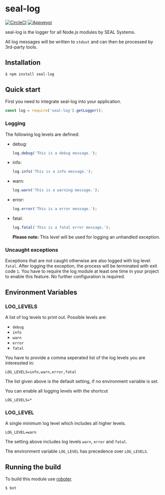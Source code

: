 # seal-log

[![CircleCI](https://circleci.com/gh/sealsystems/seal-log.svg?style=svg)](https://circleci.com/gh/sealsystems/seal-log)
[![Appveyor](https://ci.appveyor.com/api/projects/status/uwryvhs5u2a9p0o2?svg=true)](https://ci.appveyor.com/project/Plossys/seal-log-knkyy)

seal-log is the logger for all Node.js modules by SEAL Systems.

All log messages will be written to `stdout` and can then be processed by 3rd-party tools.

## Installation

```bash
$ npm install seal-log
```

## Quick start

First you need to integrate seal-log into your application.

```javascript
const log = require('seal-log').getLogger();
```

### Logging

The following log levels are defined:

- debug:

  ```javascript
  log.debug('This is a debug message.');
  ```

- info:

  ```javascript
  log.info('This is a info message.');
  ```

- warn:

  ```javascript
  log.warn('This is a warning message.');
  ```

- error:

  ```javascript
  log.error('This is a error message.');
  ```

- fatal:

  ```javascript
  log.fatal('This is a fatal error message.');
  ```

  **Please note:** This level will be used for logging an unhandled exception.

### Uncaught exceptions

Exceptions that are not caught otherwise are also logged with log level `fatal`. After logging the exception, the process will be terminated with exit code `1`. You have to require the log module at least one time in your project to enable this feature. No further configuration is required.

## Environment Variables

### LOG_LEVELS

A list of log levels to print out. Possible levels are:

- `debug`
- `info`
- `warn`
- `error`
- `fatal`

You have to provide a comma seperated list of the log levels you are interessted in:

```
LOG_LEVELS=info,warn,error,fatal
```
The list given above is the default setting, if no environment variable is set.

You can enable all logging levels with the shortcut

```
LOG_LEVELS=*
```

### LOG_LEVEL

A single minimum log level which includes all higher levels.

```
LOG_LEVEL=warn
```

The setting above includes log levels `warn`, `error` and `fatal`.

The environment variable `LOG_LEVEL` has precedence over `LOG_LEVELS`.

## Running the build

To build this module use [roboter](https://www.npmjs.com/package/roboter).

```bash
$ bot
```
